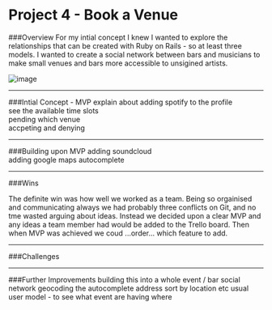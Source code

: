 # Project 4 - Book a Venue

###Overview
For my intial concept I knew I wanted to explore the relationships that can be created with Ruby on Rails - so at least three models. I wanted to create a social network between bars and musicians to make small venues and bars more accessible to unsigined artists.

![image](http://i.imgur.com/MhFHfsY.png)
***
###Intial Concept - MVP
explain about adding spotify to the profile  
see the available time slots   
pending which venue  
accpeting and denying  


***
###Building upon MVP
adding soundcloud  
adding google maps
autocomplete

***
###Wins

The definite win was how well we worked as a team. Being so orgainised and communicating always we had probably three conflicts on Git, and no tme wasted arguing about ideas. Instead we decided upon a clear MVP and any ideas a team member had would be added to the Trello board. Then when MVP was achieved we coud ...order... which feature to add.  


***
###Challenges


***
###Further Improvements 
building this into a whole event / bar social network
geocoding the autocomplete address
sort by location etc 
usual user model - to see what event are having where